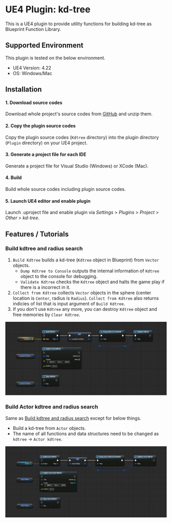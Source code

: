 # UE4 Plugin: kd-tree

This is a UE4 plugin to provide utility functions for building kd-tree as Blueprint Function Library.


## Supported Environment

This plugin is tested on the below environment.

* UE4 Version: 4.22 
* OS: Windows/Mac


## Installation

#### 1. Download source codes

Download whole project's source codes from [GitHub](https://github.com/nutti/UE4-Kdtree/archive/master.zip) and unzip them.


#### 2. Copy the plugin source codes

Copy the plugin source codes (`Kdtree` directory) into the plugin directory (`Plugin` directory) on your UE4 project.


#### 3. Generate a project file for each IDE

Generate a project file for Visual Studio (Windows) or XCode (Mac).


#### 4. Build

Build whole source codes including plugin source codes.


#### 5. Launch UE4 editor and enable plugin

Launch .uproject file and enable plugin via *Settings* > *Plugins* > *Project* > *Other* > *kd-tree*.


## Features / Tutorials

### Build kdtree and radius search

1. `Build Kdtree` builds a kd-tree (`Kdtree` object in Blueprint) from `Vector` objects.
   * `Dump Kdtree to Console` outputs the internal information of `Kdtree` object to the console for debugging.
   * `Validate Kdtree` checks the `Kdtree` object and halts the game play if there is a incorrect in it. 
2. `Collect from Kdtree` collects `Vector` objects in the sphere (center location is `Center`, radius is `Radius`). `Collect from Kdtree` also returns indicies of list that is input argument of `Build Kdtree`.
3. If you don't use `Kdtree` any more, you can destroy `Kdtree` object and free memories by `Clear Kdtree`.

![](docs/images/kdtree.png)


### Build Actor kdtree and radius search

Same as [Build kdtree and radius search](#Build-kdtree-and-radius-search) except for below things.

* Build a kd-tree from `Actor` objects.
* The name of all functions and data structures need to be changed as `kdtree` -> `Actor kdtree`.

![](docs/images/actor_kdtree.png)
